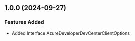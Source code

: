 ## 1.0.0 (2024-09-27)
    
### Features Added

  - Added Interface AzureDeveloperDevCenterClientOptions
    
